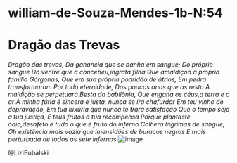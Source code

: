 # william-de-Souza-Mendes-1b-N:54

#  Dragão das Trevas
_Dragão das trevas,_
_Da ganancia que se banha em sangue;_
_Do próprio sangue_
_Do ventre que a concebeu,ingrata filha_
_Que amaldiçoa a própria familia_
_Górgonas,_
_Que em sua própria podridão de átrios,_
_Em pedra transformaram_
_Por toda eternidade,_
_Dos poucos anos que as resta_
_A maldição se perpetuará_
_Besta da babilônia,_
_Que engana os céus,a terra e o ar_
_A minha fúria é sincera e justa, nunca se_
_irá chafurdar_
_Em teu vinho de depravação,_
_Em tua luxúria que nunca te trará_
_satisfação_
_Que o tempo seja a tua justiça,_
_E teus frutos a tua recompensa_
_Porque plantaste ódio,desafeto e tudo o_
_que é fruto do inferno_
_Colherá lágrimas de sangue,_
_Oh existência mais vazia que imensidões_
_de buracos negros_
_E mais perturbada de todos os sete_
_infernos_
![image](https://user-images.githubusercontent.com/107428667/182228581-23133043-31e6-4372-ab5b-9e5a6616fa77.png)

@LiziBubalski
